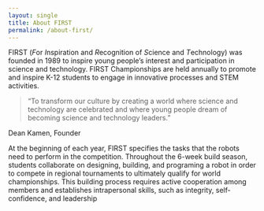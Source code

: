 ```yaml
---
layout: single
title: About FIRST
permalink: /about-first/
---
```


FIRST (*F*or *I*nspiration and *R*ecognition of *S*cience and *T*echnology) was founded in 1989 to inspire young people’s interest and participation in science and technology. FIRST Championships are held annually to promote and inspire K-12 students to engage in innovative processes and STEM activities.

>“To transform our culture by creating a world where science and technology are celebrated and where young people dream of becoming science and technology leaders.” 

Dean Kamen, Founder

At the beginning of each year, FIRST specifies the tasks that the robots need to perform in the competition. Throughout the 6-week build season, students collaborate on designing, building, and programing a robot in order to compete in regional tournaments to ultimately qualify for world championships. This building process requires active cooperation among members and establishes intrapersonal skills, such as integrity, self-confidence, and leadership
